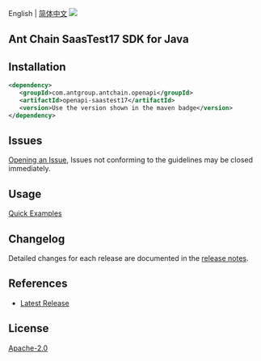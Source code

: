 English | [简体中文](README-CN.md)
![](https://aliyunsdk-pages.alicdn.com/icons/AlibabaCloud.svg)

## Ant Chain SaasTest17 SDK for Java

## Installation

```xml
<dependency>
   <groupId>com.antgroup.antchain.openapi</groupId>
   <artifactId>openapi-saastest17</artifactId>
   <version>Use the version shown in the maven badge</version>
</dependency>
```

## Issues
[Opening an Issue](https://github.com/alipay/antchain-openapi-prod-sdk/issues/new), Issues not conforming to the guidelines may be closed immediately.

## Usage
[Quick Examples](https://github.com/alipay/antchain-openapi-prod-sdk/blob/master/docs/0-Examples-EN.md#quick-examples)

## Changelog
Detailed changes for each release are documented in the [release notes](./ChangeLog.txt).

## References
* [Latest Release](https://github.com/alipay/antchain-openapi-prod-sdk/)

## License
[Apache-2.0](http://www.apache.org/licenses/LICENSE-2.0)
